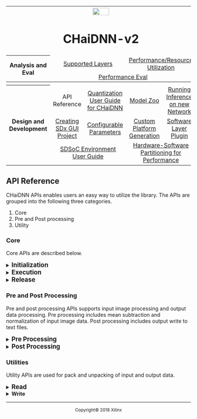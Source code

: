 <table style="width:100%">
<tr>
<th width="100%" colspan="6"><img src="https://www.xilinx.com/content/dam/xilinx/imgs/press/media-kits/corporate/xilinx-logo.png" width="30%"/><h1>CHaiDNN-v2</h2>
</th>
</tr>
  <tr>
    <th rowspan="6" width="17%">Analysis and Eval</th>
   </tr>
<tr>
	<td align="center" colspan="2"><a href="../docs/SUPPORTED_LAYERS.md">Supported Layers</a></td>
	<td align="center" colspan="2"><a href="../docs/PERFORMANCE_SNAPSHOT.md">Performance/Resource Utilization</a></td>
</tr>
  <tr></tr>
<tr>
	<td align="center" colspan="4"><a href="../docs/PERFORMANCE_EVAL.md">Performance Eval</a></td>	
</tr>
<tr></tr>
    <tr></tr>
  <tr><th colspan="6"></th></tr>

  <tr></tr>
  <tr>
     <th rowspan="7" width="17%">Design and Development</th>
   </tr>

<tr>
	<td  align="center">API Reference</td>
	<td  align="center"><a href="../docs/QUANTIZATION.md">Quantization User Guide for CHaiDNN</a></td>
	<td  align="center"><a href="../docs/MODELZOO.md">Model Zoo</a></td>
	<td  align="center"><a href="../docs/RUN_NEW_NETWORK.md">Running Inference on new Network</a></td>
</tr>
  <tr></tr>
<tr>
	<td  align="center"><a href="../docs/BUILD_USING_SDX_GUI.md">Creating SDx GUI Project</a></td>
	<td  align="center"><a href="../docs/CONFIGURABLE_PARAMS.md">Configurable Parameters</a></td>
	<td  align="center"><a href="../docs/CUSTOM_PLATFORM_GEN.md">Custom Platform Generation</a></td>
	<td  align="center"><a href="../docs/SOFTWARE_LAYER_PLUGIN.md">Software Layer Plugin</a></td>
</tr>
  <tr></tr>
<tr>
	<td  align="center" colspan="2"><a href="https://www.xilinx.com/support/documentation/sw_manuals/xilinx2017_4/ug1027-sdsoc-user-guide.pdf">SDSoC Environment User Guide</a></td>	
	<td align="center" colspan="2"><a href="../docs/HW_SW_PARTITIONING.md">Hardware-Software Partitioning for Performance</a></td>

</tr>  
</table>


## API Reference

CHaiDNN APIs enables users an easy way to utilize the library. The APIs are grouped into the following three categories.

1. Core
2. Pre and Post processing
3. Utility

### Core

Core APIs are described below.

<details>
<summary><strong><big>Initialization</big> </strong></summary>

`xiInit()` returns handle to a job-queue used by `xiExec()`.

**Syntax**
```c++
void* xiInit( char *dirpath,  
		char* prototxt,  
		char* caffemodel,
		io_layer_info *io_layer_info_ptr,
		int numImg_to_process,
		bool is_first_layer,
		std::string start_layer,
		std::string end_layer);
```
**Parameters**
 - `dirpath`		: Directory Path of the Network. Keep all caffe files  in this directory (.prototxt, .caffemodel).

 - `prototxt`	: Name of the prototxt file existing inside "dirpath". <E.g. deploy.prototxt>

 - `caffemodel`	: Name of the caffemodel file existing inside "dirpath". <E.g. SSD.caffemodel>

 - `io_layer_info_ptr` : Provides information about number of I/O buffers and their sizes.

 - `numImg_to_process` : Specifies the number of images to process. This version of CHaiDNN only supports a value of 2 for this parameter.

 - `start_layer` : String that represents the first layer of the network. If it is empty, first layer in the prototxt is taken by default.

 - `end_layer` : String that represents the last layer of the network. If it is empty, last layer in the prototxt is taken by default.

 - `start_layer` and `end_layer` is useful to extract and execute a particular sub-graph of the full network. Please visit [here](GRAPH_SPLIT.md) to see it could be used to optimize the inference.

 - `is_first_layer` : Set to true if start_layer is the first layer in prototxt.

 - `return value` : returns an opaque handle.
</details>

<details>
<summary><strong><big>Execution</big></strong></summary>

`xiExec()` makes use of handle generated by `xiInit()` and executes the graph.

**Syntax**
```c++
void xiExec(
	void *chai_handle,
	std::vector<void *> input,
	std::vector<void *> output);
```           
**Parameters**
- `chai_handle` : Handle to the graph compute initialized by xiInit.

- `input` : Vector of input Buffers. Read Utility API can be used to intialize input buffers.

- `output` : Vector of output Buffers. Create memory for output buffers. This will be filled with output of the network inside xiExec API. Output will be in CHaiDNN pack format.

#### A Note on Output Data from `xiExec` API

CHaiDNN always processes images in a batch size of 2. For different networks, the o/p data organization changes based on the last layer in the network. For now, we are supporting 3 different kinds of data organization for the o/p buffers.

1. **Classification Network**
	 For these kind of networks, the Softmax layer would be the last layer. Data organization for these kind of networks will be as follows. The output buffers will contain probability values for the number of classes in batch interleaved fashion. The index values will always start
	  from 0.

	 >**:page_with_curl: Example:** For GoogleNet, the output is probabilities of 1000 Classes. Position of the probability value gives the class ID (Starts from 0).(List of Class IDs can be found [here](https://gist.github.com/yrevar/942d3a0ac09ec9e5eb3a))   

2. **Detection Networks**
   For these kind of networks, the last layer will most probably be NMS layer. The output of the NMS layer is box ID, class ID, score (probability), co-ordinates. Output of first image will be followed by output of second image.

	 <strong>How to Interpret output data for detection networks?</strong>
	  - First entry of the output buffer is the number of output boxes generated by the network for an Image.
	    >**:page_with_curl: Example:**
    ```c++
	    int nOutBoxes_batch0 = ((int*)outptr)[0];
	    int nOutBoxes_batch1 = ((int*)outptr+(nOutBoxes_batch0*7+1))[0];
	  ```

	 - From second entry onwards the output is arranged in the below format. Each Box will have the following 7 values:
	   ```
	   Box-ID,
	   ClassID,
	   Score(Prob),
	   Coordinates(Xmin, Ymin, Xmax, Ymax)
	   ```
	   This order will be followed for all the output boxes.
	 - With number of output boxes, user can read all the output boxes generated by SSD.
   - Xmin, Ymin, Xmax, Ymax are floating point values. To get the correct pixel positions or  co-ordinates of the boxes in the image, user has to multiply these values with input height/width (in case of SSD : 300 x 300).


3. **Segmentation Networks**
	 For these kind of networks, the output layer is Crop and the size of the output layer will be same as the input size of the network.

	 The output will be written sequentially in raster scan order inside output buffers. Output of first image will be followed by output of second image.

	 >**:page_with_curl: Example:** For AlexNet-FCN, the last layer is Crop and the output size is 500 x 500.

</details>
<details>
<summary><strong><big>Release</big></strong></summary>

Releases the memory.

**Syntax**
```c++
void xiRelease(void *chai_handle);
```
**Parameters**
- `chai_handle` : Handle to the graph compute initialized by xiInit().
</details>

### Pre and Post Processing
Pre and post processing APIs supports input image processing and output data processing. Pre processing includes mean subtraction and normalization of input image data. Post processing includes output write to text files.  

<details>
<summary><strong><big>Pre Processing</big></strong></summary>

Performs mean subtraction and normalization of input data for given two images and returns the normalized data.

**Syntax**
```c++
int inputNormalization( std::vector<void *> input,
		int resize_h,
		int resize_w,
		char *img_path1,  
		char *img_path2,
		bool inp_mode,
		float *mean_ptr,
		float *var_ptr,
		int numImg_to_process,
		io_layer_info io_layer_info_ptr
		);
```
**Parameters**
- `input`		: Vector of input buffers. Create memory for input buffers with input size of network. These buffers will be filled with mean subtracted data inside inputNormalization function.

- `resize_h`	: Input resize height.

- `resize_w`	: Input resize width.

- `img_path1`	: Path of first image.

- `img_path2`	: Path of second image.

- `inp_mode`	: Set to true if normalization of input data required .

- `mean_ptr`	: Fill the buffer with mean values.

- `var_ptr`	: Fill the buffer with variance values.

- `numImg_to_process` : Specifies the number of images to process. This version of CHaiDNN only supports a value of 2 for this parameter.

- `io_layer_info_ptr` : Provides information about number of I/O buffers and their sizes and is initiated by the xiInit API.

- `return value` : Returns zero value upon suceessfull execution.
</details>

<details>
<summary><strong><big>Post Processing</big></strong></summary>

Post processing API used to write output to text files.

**Syntax**
```c++
int outputWrite( char *dirpath,
		char *img_path,
		std::vector<void *> unpack_output,
		int numImg_to_process,
		io_layer_info io_layer_info_ptr,
		int ping_pong_idx
		);
```
**Parameters**
- `dirpath`		: Directory Path of the Network.

- `img_path`	: Path of the input image

- `unpack_output`	: Create memory for unpack_output buffers. This buffer will be filled with unpack output.

- `numImg_to_process` : Specifies the number of images to process. This version of CHaiDNN only supports a value of 2 for this parameter

- `io_layer_info_ptr` : Provides information about number of I/O buffers and their sizes and is initiated by the xiInit API

- `ping_pong_idx` : Specifies index for ping pong buffers. 

- `return value` : Returns zero value upon successful execution
</details>

### **Utilities**

Utility APIs are used for pack and unpacking of input and output data.

<details>
<summary><strong><big>Read</big></strong></summary>

`xiInputRead()` takes normalized data as input and generates packed input data required by CHaiDNN.

**Syntax**
```c++
int xiInputRead( std::vector<void *> noramalizeinput,
		std::vector<void *> input,
		int numImg_to_process,
		io_layer_info io_layer_info_ptr
		);
```
**Parameters**
- `normalizeinput`		: Buffer which holds normalized data.

- `input`	: Buffer will be filled with pack data inside xiInputRead API.

- `numImg_to_process` : Specifies the number of images to process. This version of CHaiDNN only supports a value of 2 for this parameter.

- `io_layer_info_ptr` : Provides information about number of I/O buffers and their sizes and is initiated by the xiInit API.

- `return value` : Returns zero value upon successful execution.
</details>

<details>
<summary><strong>Write</strong></summary>

xiUnpackOutput() takes output of xiExec API and unpacks the data as per standard form.

**Syntax**
```c++
int xiUnpackOutput( std::vector<void *> exec_output,
		std::vector<void *> unpack_output,
		kernel_type_e out_kerType,
		int out_layer_size,
		int numImg_to_process
		);
```
**Parameters**
- `exec_output`		: Output buffer from xiExec API.

- `unpack_output`	: Create memory for unpack_output buffers. This buffer will be filled with unpack output inside xiUnpackOutput API.

- `out_kerType` : Output layer type. Currently supported layers are SOFTMAX, CROP and NMS. Please refer output data session for more details.

- `out_layer_size` : Size of the output layer.

- `numImg_to_process` : Specifies the number of images to process. This version of CHaiDNN only supports a value of 2 for this parameter.

- `return value` : Returns zero value upon successful execution.
</details>

<hr/>
<p align="center"><sup>Copyright&copy; 2018 Xilinx</sup></p>
